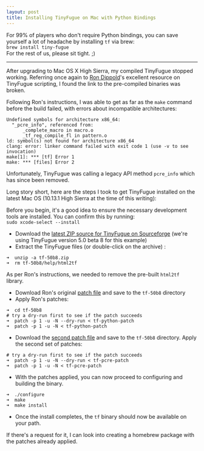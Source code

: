 ```yaml
---
layout: post
title: Installing TinyFugue on Mac with Python Bindings
---
```


<p class="message">
 For 99% of players who don't require Python bindings, you can save yourself a lot of headache by installing <code>tf</code> via brew: 
 <br /><code>brew install tiny-fugue</code>
 <br />
 For the rest of us, please sit tight. ;)
 </p>
 
---

After upgrading to Mac OS X High Sierra, my compiled TinyFugue stopped working. Referring once again to [Ron Dippold](http://sizer99.com/tf/)'s excellent resource on TinyFugue scripting, I found the link to the pre-compiled binaries was broken.

Following Ron's instructions, I was able to get as far as the `make` command before the build failed, with errors about incompatible architectures:
```
Undefined symbols for architecture x86_64:
  "_pcre_info", referenced from:
      _complete_macro in macro.o
      _tf_reg_compile_fl in pattern.o
ld: symbol(s) not found for architecture x86_64
clang: error: linker command failed with exit code 1 (use -v to see invocation)
make[1]: *** [tf] Error 1
make: *** [files] Error 2
```

Unfortunately, TinyFugue was calling a legacy API method `pcre_info` which has since been removed.

Long story short, here are the steps I took to get TinyFugue installed on the latest Mac OS (10.13.1 High Sierra at the time of this writing):
 
 <p class="message">
 Before you begin, it's a good idea to ensure the necessary development tools are installed. You can confirm this by running:
 <br /><code>sudo xcode-select --install</code>
 </p>
 
 * Download the [latest ZIP source for TinyFugue on Sourceforge](https://sourceforge.net/projects/tinyfugue/files/tinyfugue/5.0%20beta%208/tf-50b8.zip/download) (we're using TinyFugue version 5.0 beta 8 for this example)
 * Extract the TinyFugue files (or double-click on the archive) : 
 ```
 ➜  unzip -a tf-50b8.zip
 ➜  rm tf-50b8/help/html2tf
 ```
 As per Ron's instructions, we needed to remove the pre-built `html2tf` library.
 * Download Ron's original [patch file](http://sizer99.com/tf/tf-python-patch) and save to the `tf-50b8` directory
 * Apply Ron's patches:
  ```
  ➜  cd tf-50b8
  # try a dry-run first to see if the patch succeeds
  ➜  patch -p 1 -u -N --dry-run < tf-python-patch 
  ➜  patch -p 1 -u -N < tf-python-patch
  ```
 * Download the [second patch file]({{site.baseurl}}/public/assets/tf-pcre-patch) and save to the `tf-50b8` directory. Apply the second set of patches:
  ```
  # try a dry-run first to see if the patch succeeds
  ➜  patch -p 1 -u -N --dry-run < tf-pcre-patch 
  ➜  patch -p 1 -u -N < tf-pcre-patch
  ```
 * With the patches applied, you can now proceed to configuring and building the binary. 
  ```
  ➜  ./configure
  ➜  make
  ➜  make install
  ```
* Once the install completes, the `tf` binary should now be available on your path.
  
If there's a request for it, I can look into creating a homebrew package with the patches already applied. 